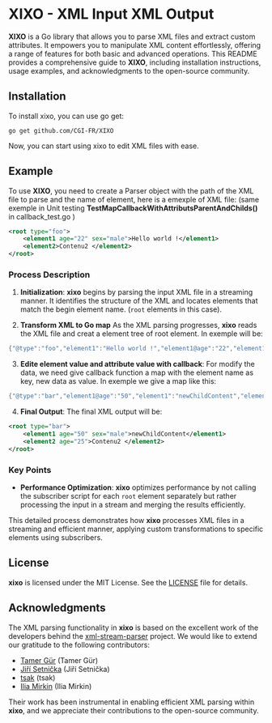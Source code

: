 
# XIXO - XML Input XML Output

**XIXO** is a Go library that allows you to parse XML files and extract custom attributes. It empowers you to manipulate XML content effortlessly, offering a range of features for both basic and advanced operations. This README provides a comprehensive guide to **XIXO**, including installation instructions, usage examples, and acknowledgments to the open-source community.

## Installation

To install xixo,  you can use go get:

```
go get github.com/CGI-FR/XIXO
```

Now, you can start using xixo to edit XML files with ease.

## Example

To use **XIXO**, you need to create a Parser object with the path of the XML file to parse and the name of element, here is a emexple of XML file: (same exemple in Unit testing **TestMapCallbackWithAttributsParentAndChilds()** in callback_test.go )

```xml
<root type="foo">
    <element1 age="22" sex="male">Hello world !</element1>
    <element2>Contenu2 </element2>
</root>
```

### Process Description

1. **Initialization**: **xixo** begins by parsing the input XML file in a streaming manner. It identifies the structure of the XML and locates elements that match the begin element name. (`root` elements in this case).

2. **Transform XML to Go map** As the XML parsing progresses, **xixo** reads the XML file and creat a element tree of root element. In exemple will be:

```go
{"@type":"foo","element1":"Hello world !","element1@age":"22","element1":"male","element2":"Contenu2 "}.
```

3. **Edite element value and attribute value with callback**: For modify the data, we need give callback function a map with the element name as key, new data as value. In exemple we give a map like this:

```go
{"@type":"bar","element1@age":"50","element1":"newChildContent","element2@age":"25"}.
```

4. **Final Output**: The final XML output will be:

```xml
<root type="bar">
    <element1 age="50" sex="male">newChildContent</element1>
    <element2 age="25">Contenu2 </element2>
</root>
```

### Key Points

- **Performance Optimization**: **xixo** optimizes performance by not calling the subscriber script for each `root` element separately but rather processing the input in a stream and merging the results efficiently.

This detailed process demonstrates how **xixo** processes XML files in a streaming and efficient manner, applying custom transformations to specific elements using subscribers.

## License

**xixo** is licensed under the MIT License. See the [LICENSE](https://github.com/youen/xixo/blob/main/LICENSE) file for details.

## Acknowledgments

The XML parsing functionality in **xixo** is based on the excellent work of the developers behind the [xml-stream-parser](https://github.com/tamerh/xml-stream-parser) project. We would like to extend our gratitude to the following contributors:

- [Tamer Gür](https://github.com/tamerh) (Tamer Gür)
- [Jiří Setnička](https://github.com/setnicka) (Jiří Setnička)
- [tsak](https://github.com/tsak) (tsak)
- [Ilia Mirkin](https://github.com/imirkin) (Ilia Mirkin)

Their work has been instrumental in enabling efficient XML parsing within **xixo**, and we appreciate their contributions to the open-source community.
